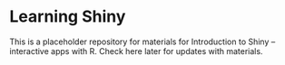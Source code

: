 # Learning Shiny

This is a placeholder repository for materials for Introduction to Shiny – interactive apps with R. Check here later for updates with materials.
